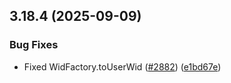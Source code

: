 ## 3.18.4 (2025-09-09)


### Bug Fixes

* Fixed WidFactory.toUserWid ([#2882](https://github.com/wppconnect-team/wa-js/issues/2882)) ([e1bd67e](https://github.com/wppconnect-team/wa-js/commit/e1bd67ea5eadb573bcaecd0efcd22bb09878107f))



